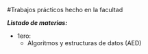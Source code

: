 #Trabajos prácticos hecho en la facultad

***Listado de materias:***

- 1ero:
  - Algoritmos y estructuras de datos (AED)

